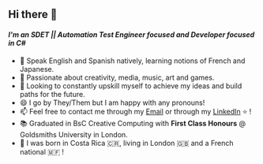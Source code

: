 ## Hi there 👋
#### _I'm an SDET || Automation Test Engineer focused and Developer focused in C#_
- 💬 Speak English and Spanish natively, learning notions of French and Japanese. 
- 🎨 Passionate about creativity, media, music, art and games.
- 🌱 Looking to constantly upskill myself to achieve my ideas and build paths for the future. 
- 😄 I go by They/Them but I am happy with any pronouns!
- 📫 Feel free to contact me through my [Email](mailto:naressistephano@pm.me) or through my [LinkedIn](https://www.linkedin.com/in/snaressi/) ⭐ !
- 📚 Graduated in BsC Creative Computing with **First Class Honours** @ Goldsmiths University in London. 
- 💬 I was born in Costa Rica 🇨🇷, living in London 🇬🇧 and a French national 🇲🇫 ! 
